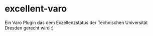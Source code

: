 # excellent-varo
Ein Varo Plugin das dem Exzellenzstatus der Technischen Universität Dresden gerecht wird :)
